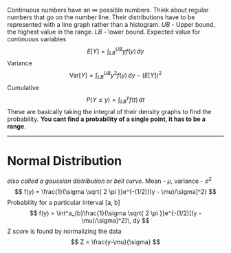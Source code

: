 Continuous numbers have an $\infty$ possible numbers. Think about regular numbers that go on the number line. Their distributions have to be represented with a line graph rather than a histogram. 
$UB$ - Upper bound, the highest value in the range. $LB$ - lower bound.
Expected value for *continuous* variables 
$$
E[Y] = \int^{UB}_{LB}yf(y) \, dy 
$$
Variance 
$$
\text{Var}[Y] = \int ^{UB}_{LB}y^2f(y)\, dy - (E[Y])^2
$$
Cumulative 
$$
P(Y \leq y) = \int ^y_{LB}f(t) \, dt 
$$
These are basically taking the integral of their density graphs to find the probability.
**You cant find a probability of a single point, it has to be a range**.
***
# Normal Distribution
*also called a gaussian distribution or bell curve*.
Mean - $\mu$, variance - $\sigma^2$
$$
f(y) = \frac{1}{\sigma \sqrt{ 2 \pi }}e^{-(1/2)[(y - \mu)/\sigma]^2}
$$
Probability for a particular interval \[a, b\]
$$
f(y) = \int^a_{b}\frac{1}{\sigma \sqrt{ 2 \pi }}e^{-(1/2)[(y - \mu)/\sigma]^2}\, dy
$$
Z score is found by normalizing the data
$$
Z = \frac{y-\mu}{\sigma}
$$